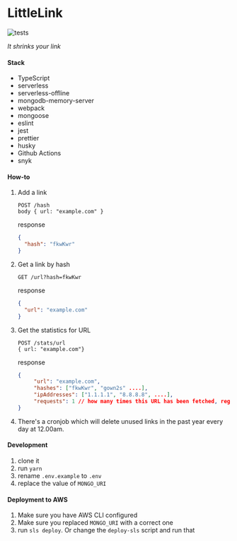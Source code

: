 # LittleLink

![tests](https://github.com/mihaiblaga89/littlelink/workflows/tests/badge.svg?branch=master)

_It shrinks your link_

#### Stack

- TypeScript
- serverless
- serverless-offline
- mongodb-memory-server
- webpack
- mongoose
- eslint
- jest
- prettier
- husky
- Github Actions
- snyk

#### How-to

1. Add a link

   ```
   POST /hash
   body { url: "example.com" }
   ```

   response

   ```json
   {
     "hash": "fkwKwr"
   }
   ```

2. Get a link by hash

   ```
   GET /url?hash=fkwKwr
   ```

   response

   ```json
   {
     "url": "example.com"
   }
   ```

3. Get the statistics for URL

   ```
   POST /stats/url
   { url: "example.com"}
   ```

   response

   ```json
   {
        "url": "example.com",
        "hashes": ["fkwKwr", "gown2s" ....],
        "ipAddresses": ["1.1.1.1", "8.8.8.8", ....],
        "requests": 1 // how many times this URL has been fetched, regardless of hash
   }
   ```

4. There's a cronjob which will delete unused links in the past year every day at 12.00am.

#### Development

1. clone it
2. run `yarn`
3. rename `.env.example` to `.env`
4. replace the value of `MONGO_URI`

#### Deployment to AWS

1. Make sure you have AWS CLI configured
2. Make sure you replaced `MONGO_URI` with a correct one
3. run `sls deploy`. Or change the `deploy-sls` script and run that
